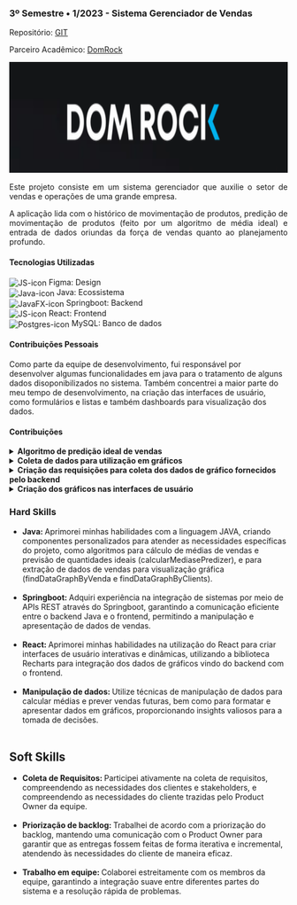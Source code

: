 ### 3º Semestre • 1/2023 - Sistema Gerenciador de Vendas

Repositório: [GIT](https://github.com/equipe-vox/api-3)

<p align="justify">Parceiro Acadêmico: <a href="https://www.domrock.net/">DomRock</a></p>

<img src="./images/domrock.png" widht="600px" height="200px">

<p align="justify">Este projeto consiste em um sistema gerenciador que auxilie o setor de vendas e operações de uma grande empresa. </p>
<p align="justify">A aplicação lida com o histórico de movimentação de produtos, predição de movimentação de produtos (feito por um algoritmo de média ideal) e entrada de dados oriundas da força de vendas quanto ao planejamento profundo.</p>

#### Tecnologias Utilizadas

<section>
    <div>
        <img align="center" alt="JS-icon" height="35" width="50" src="https://cdn.jsdelivr.net/gh/devicons/devicon@latest/icons/figma/figma-original.svg">
        Figma: Design
    </div>
    <div>
        <img align="center" alt="Java-icon" height="35" width="50" src="https://cdn.jsdelivr.net/gh/devicons/devicon@latest/icons/java/java-original.svg">
        Java: Ecossistema
    </div>
    <div>
        <img align="center" alt="JavaFX-icon" height="35" width="50" src="https://cdn.jsdelivr.net/gh/devicons/devicon@latest/icons/spring/spring-original.svg">
        Springboot: Backend
    </div>
    <div>
        <img align="center" alt="JS-icon" height="35" width="50" src="https://cdn.jsdelivr.net/gh/devicons/devicon@latest/icons/react/react-original.svg">
        React: Frontend
    </div>
    <div>
        <img align="center" alt="Postgres-icon" height="35" width="50" src="https://cdn.jsdelivr.net/gh/devicons/devicon@latest/icons/mysql/mysql-original-wordmark.svg">
        MySQL: Banco de dados
    </div>   
</section>

#### Contribuições Pessoais

<section>
    <p>Como parte da equipe de desenvolvimento, fui responsável por desenvolver algumas funcionalidades em java para o tratamento de alguns dados disoponibilizados no sistema. Também concentrei a maior parte do meu tempo de desenvolvimento, na criação das interfaces de usuário, como formulários e listas e também dashboards para visualização dos dados.</p>
    <h4>Contribuições</h4>
    <details>
        <summary><b>Algoritmo de predição ideal de vendas</b></summary>
        <p>É um método desenvolvido em Java, que utiliza Spring Boot, especificamente a anotação @PutMapping, para calcular médias de vendas e prever valores ideais para quantidades de vendas futuras. Este algoritmo é útil para prever quantidades ideais de vendas futuras com base em padrões históricos de vendas, permitindo uma melhor tomada de decisão e planejamento de negócios.</p>
<pre><code>
@PutMapping("/mediaVendas/{vendaId}")
public ResponseEntity calcularMediasePredizer(@PathVariable Long vendaId) {

    //Cliente clientOptional = clienteRepository.findById(clienteId).get();
    Venda vendaFound = vendaRepository.findById(vendaId).get();
    Cliente clientOptional = vendaFound.getCliente();

    //Double mediaVenda1 = 0.0;
    //Double mediaVenda2 = 0.0;
    //Double mediaVenda3 = 0.0;
    Double qtdVenda1 = 0.0;
    Double qtdVenda2 = 0.0;
    Double qtdVenda3 = 0.0;
    int i = 0;

    for(Venda venda : clientOptional.getVendas()){
        qtdVenda1 += venda.getFirst_real_qtd(); 
        qtdVenda2 += venda.getSecond_real_qtd(); 
        qtdVenda3 += venda.getThird_real_qtd();
        i++;
    }

    Double mediaVenda1 = qtdVenda1 / i;
    Double mediaVenda2 = qtdVenda2 / i;
    Double mediaVenda3 = qtdVenda3 / i;
    
    Double qtdIdeal1 = (0.7 * vendaFound.getFirst_qtd()) + (0.3 * mediaVenda1);
    Double qtdIdeal2 = (0.7 * vendaFound.getSecond_qtd()) + (0.3 * mediaVenda2);
    Double qtdIdeal3 = (0.7 * vendaFound.getThird_qtd()) + (0.3 * mediaVenda3);
    
    vendaFound.setFirst_predict_qtd(Math.round(qtdIdeal1));
    vendaFound.setSecond_predict_qtd(Math.round(qtdIdeal2));
    vendaFound.setThird_predict_qtd(Math.round(qtdIdeal3));

    return new ResponseEntity<Venda>(vendaRepository.save(vendaFound), HttpStatus.OK);		
}
</code></pre>
        <p>O método começa recuperando a venda específica com base no ID fornecido. Isso é feito usando o método findById do vendaRepository. Em seguida, o algoritmo itera sobre todas as vendas do cliente associado à venda recuperada, somando as quantidades de venda reais em três períodos diferentes (primeiro, segundo e terceiro mês). Essas somas são divididas pelo número total de vendas (i) para calcular as médias de venda em cada período. Com as médias de vendas calculadas, o algoritmo calcula as quantidades ideais de vendas para cada período futuro. Isso é feito aplicando uma fórmula que combina a quantidade real da venda atual (vendaFound.getFirst_qtd(), vendaFound.getSecond_qtd(), vendaFound.getThird_qtd()) com a média de vendas históricas correspondente.</p>
    </details>
    <details>
        <summary><b>Coleta de dados para utilização em gráficos<b></summary>
        <p>Desenvolvimento dos métodos de consulta em Java, utilizando Spring Boot, que recupera dados específicos para serem usados em um gráfico. Este método é uma operação de consulta desenvolvida em Java, utilizando Spring Boot, que recupera dados de lucro por cliente para um determinado vendedor.</p>
        <pre><code>
@GetMapping("clientsGraph/{vendedorId}")
public List<> findDataGraphByClients(@PathVariable Long vendedorId) {
    List<> dataLucroPorCliente = new ArrayList<>();
    Vendedor getVendedor = new Vendedor();
    Optional<> optVendedor = vendedorRepository.findById(vendedorId);
    if (optVendedor.isPresent()) {
        getVendedor = optVendedor.get();
    }
    List<> getClientes = getVendedor.getClientes();

    for (int i = 0; i < getClientes.size(); i++) {
        Cliente getCliente = getClientes.get(i);
        List<Venda> getVendas = getClientes.get(i).getVendas();
        double lucroTotal = 0;

        for (int j = 0; j < getVendas.size(); j++) {
            Produto getProduto = getVendas.get(j).getFk_sku_venda();
            double lucroPorVenda = getProduto.getValor();
            double qtdPorVenda = getVendas.get(j).getFirst_qtd() + getVendas.get(j).getSecond_qtd()
                    + getVendas.get(j).getThird_qtd();
            lucroPorVenda = lucroPorVenda * qtdPorVenda;
            lucroTotal += lucroPorVenda;
        }

        ClienteVendedor data = new ClienteVendedor();
        DecimalFormat formato = new DecimalFormat("#,##0.00");
        String lucroFormatado = formato.format(lucroTotal);
        data.setCliente(getCliente);
        data.setLucroTotal(lucroFormatado);

        dataLucroPorCliente.add(data);
    }

    return dataLucroPorCliente;
}
        </pre></code>
        <p>Com a anotação GetMapping mapeamos a requisição HTTP GET para o endpoint "/clientsGraph/{vendedorId}", onde {vendedorId} é um parâmetro dinâmico que representa o ID do vendedor. O método começa criando uma lista vazia chamada dataLucroPorCliente. Em seguida, o método recupera o vendedor correspondente ao ID fornecido usando o método findById do vendedorRepository. Se o vendedor existir, sua lista de clientes é obtida. Iteramos sobre a lista de clientes do vendedor. Para cada cliente, ele recupera a lista de vendas associadas a esse cliente. Para cada venda do cliente, o método calcula o lucro total multiplicando o valor do produto pelo total de unidades vendidas. O lucro total de todas as vendas do cliente é acumulado. Após calcular o lucro total por cliente, o método cria um objeto ClienteVendedor, formata o lucro total para exibição adequada e adiciona o objeto à lista dataLucroPorCliente. Por fim retornamos a lista contendo os dados de lucro por cliente.</p>
    </details>
    <details>
        <summary>Criação das requisições para coleta dos dados de gráfico fornecidos pelo backend</summary>
        <p>Essa parte do código desenvolvida em Javascript faz uma requisição ao backend para recuperar dados de lucro por cliente e processa esses dados para uso na interface do usuário.</p>
        <pre><code>
findLucroPorCliente = async () => {
    if (!selectedClient && !selectedSale) {
        const response = await axios.get(`http://localhost:8080/venda/clientsGraph/${userId}`)
        const list = response.data.map((entry: any) => {
          
          return {
            name: entry.cliente.nome,
            value: parseFloat(entry.lucroTotal.replace(".", ""))
          }
        })
        setLucroPorCliente(list)
    }
}
        </code></pre>
        <p>Esta é uma função assíncrona, que será executada para buscar os dados de lucro por cliente. Primeiro verificamos se nenhum cliente ou venda está selecionado antes de fazer a requisição. Em 'axios.get', é feita uma requisição HTTP GET para o endpoint onde o backend roda. O ID do usuário atual(mapeado por uma constante de estado userId), será usado para recuperar os dados de lucro por cliente específicos desse usuário. Após receber a resposta da requisição, os dados são mapeados para formatá-los de uma maneira mais adequada para uso na interface do usuário. Por fim, os dados processados de lucro por cliente são definidos no estado LucroPorCliente, que será usado para renderizar um gráfico ou exibir informações na interface do usuário.
    </details>
    <details>
        <summary><b>Criação dos gráficos nas interfaces de usuário<b></summary>
        <p style="font-weight: normal">Para criação dos gráficos, utilizamos a biblioteca recharts, que é comumente usada para criar gráficos em aplicações React.</p>
        <pre></code>
<BarChart
    width={600}
    height={350}
    data={lucroPorCliente}
    margin={{
        top: 10,
        right: 20,
        left: 15,
        bottom: 0,
    }}
    >
    <CartesianGrid stroke="#B3B0B8" strokeDasharray="2 5" />
    <XAxis dataKey="name" stroke="#B3B0B8" />
    <YAxis stroke="#F8D210" tickFormatter={(value) => new Intl.NumberFormat('pt-BR').format(value)} />
    <Tooltip formatter={(value: any) => parseFloat(value).toLocaleString()} />
    < Bar dataKey="value" fill="#8884d8" name="Valor de venda">
        {
            lucroPorCliente.map((entry: any, index) => (
                <Cell key={`cell-${index}`} fill={COLORS[index % COLORS.length]} />
            ))
        }
    </ Bar >
</ BarChart>
        </code></pre>
        <p style="font-weight: normal">Este componente define o gráfico de barras e especifica suas dimensões. Os dados para o gráfico são passados através da propriedade data, que contém os valores de lucro por cliente. O componente CartesianGrid cria linhas de grade para o gráfico, tornando mais fácil visualizar os dados, nele são definidas a cor da linha e o tipo de traço. Depois utilizamos o componente XAxis para definir o eixo X do gráfico, que normalmente exibe as categorias ou labels. O YAxis normalmente exibe os valores, e utilizamos o tickFormatter para formatar os valores exibidos no eixo Y. O Tooltip adiciona uma dica de ferramenta que mostra informações adicionais quando o usuário passa o mouse sobre as barras. A tag Bar define as barras do gráfico. dataKey especifica qual atributo dos dados será utilizado para determinar a altura das barras. Por fim, criamos um pequeno trecho de código para mapear os dados de lucro por cliente para cada barra do gráfico. Para cada entrada no array lucroPorCliente, uma barra é renderizada.
    </details>
</section>


### Hard Skills

<section>
    <ul style="font-weight: normal;">
        <li><b>Java: </b>Aprimorei minhas habilidades com a linguagem JAVA, criando componentes personalizados para atender as necessidades específicas do projeto, como algoritmos para cálculo de médias de vendas e previsão de quantidades ideais (calcularMediasePredizer), e para extração de dados de vendas para visualização gráfica (findDataGraphByVenda e findDataGraphByClients).</li><br>
        <li><b>Springboot: </b>Adquiri experiência na integração de sistemas por meio de APIs REST através do Springboot, garantindo a comunicação eficiente entre o backend Java e o frontend, permitindo a manipulação e apresentação de dados de vendas.</li><br>
        <li><b>React: </b>Aprimorei minhas habilidades na utilização do React para criar interfaces de usuário interativas e dinâmicas, utilizando a biblioteca Recharts para integração dos dados de gráficos vindo do backend com o frontend.</li><br>
        <li><b>Manipulação de dados: </b>Utilize técnicas de manipulação de dados para calcular médias e prever vendas futuras, bem como para formatar e apresentar dados em gráficos, proporcionando insights valiosos para a tomada de decisões.</li><br>
    </ul>
<section>


## Soft Skills
<section>
    <ul style="font-weight: normal;">
        <li><b>Coleta de Requisitos: </b>Participei ativamente na coleta de requisitos, compreendendo as necessidades dos clientes e stakeholders, e compreendendo as necessidades do cliente trazidas pelo Product Owner da equipe.</li><br>
        <li><b>Priorização de backlog: </b>Trabalhei de acordo com a priorização do backlog, mantendo uma comunicação com o Product Owner para garantir que as entregas fossem feitas de forma iterativa e incremental, atendendo às necessidades do cliente de maneira eficaz.</li><br>
        <li><b>Trabalho em equipe: </b>Colaborei estreitamente com os membros da equipe, garantindo a integração suave entre diferentes partes do sistema e a resolução rápida de problemas.</li><br>
    </ul>
<section>